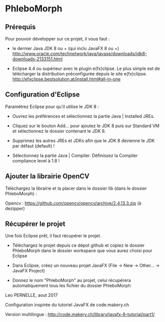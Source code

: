 # PhleboMorph


## Prérequis


Pour pouvoir développer sur ce projet, il vous faut :

  - le dernier Java JDK 8 ou + (qui inclu JavaFX 8 ou +)
  http://www.oracle.com/technetwork/java/javase/downloads/jdk8-downloads-2133151.html

  - Eclipse 4.4 ou supérieur avec le plugin e(fx)clipse. Le plus simple est de télécharger la distribution préconfigurée depuis le site   e(fx)clipse.
http://efxclipse.bestsolution.at/install.html#all-in-one


## Configuration d'Eclipse

Paramètrez Eclipse pour qu'il utilise le JDK 8 :

  - Ouvrez les préférences et sélectionnez la partie Java | Installed JREs.

  - Cliquez sur le bouton Add... pour ajoutez le JDK 8 puis sur Standard VM et sélectionnez le dossier contenant le JDK 8.

  - Supprimez les autres JREs et JDKs afin que le JDK 8 devienne le JDK par défaut (default) !

  - Sélectionnez la partie Java | Compiler. Définissez la Compiler compliance level à 1.8 !
  
## Ajouter la librairie OpenCV

Téléchargez la librairie et la placer dans le dossier lib (dans le dossier PhleboMorph) :

Opencv : https://github.com/opencv/opencv/archive/2.4.13.3.zip (à dezipper)



## Récupérer le projet

Une fois Eclipse prêt, il faut récupérer le projet.

  - Téléchargez le projet depuis ce dépot github et copiez le dossier PhleboMorph dans le dossier workspace que vous aurez choisi pour Eclipse

  - Dans Eclipse, créez un nouveau projet JavaFX (File -> New -> Other... -> JavaFX Project)

  - Donnez le nom "PhleboMorph" au projet, celui récupérera automatiquement tous les fichier du dossier PhleboMorph


Leo PERNELLE, aout 2017

Configuration inspirée du tutoriel JavaFX de code.makery.ch

Version multilingue : http://code.makery.ch/library/javafx-8-tutorial/part1/
